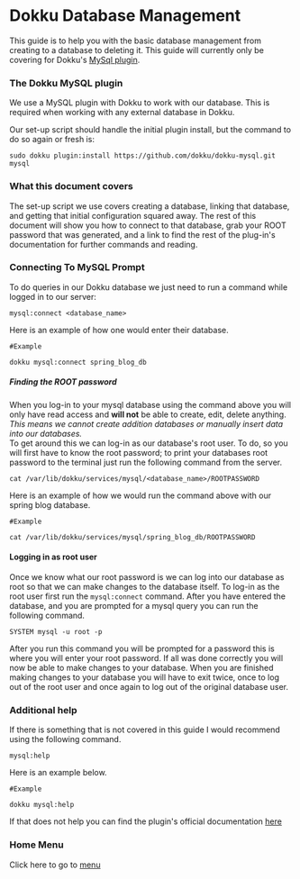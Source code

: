 # Dokku Database Management
This guide is to help you with the basic database management from creating to a database to deleting it. This guide will currently only be covering for Dokku's [MySql plugin](https://github.com/dokku/dokku-mysql).
### The Dokku MySQL plugin
We use a MySQL plugin with Dokku to work with our database. This is required when working with any external database in Dokku. 

Our set-up script should handle the initial plugin install, but the command to do so again or fresh is:
```
sudo dokku plugin:install https://github.com/dokku/dokku-mysql.git mysql
```

### What this document covers

The set-up script we use covers creating a database, linking that database, and getting that initial configuration squared away. The rest of this document will show you how to connect to that database, grab your ROOT password that was generated, and a link to find the rest of the plug-in's documentation for further commands and reading.

### Connecting To MySQL Prompt
To do queries in our Dokku database we just need to run a command while logged in to our server:
```
mysql:connect <database_name>
```
Here is an example of how one would enter their database.
```
#Example

dokku mysql:connect spring_blog_db
```
##### Finding the ROOT password 
When you log-in to your mysql database using the command above you will only have read access and **will not** be able to create, edit, delete anything.
<br />
*This means we cannot create addition databases or manually insert data into our databases.*
<br />
To get around this we can log-in as our database's root user. To do, so you will first have to know the root password; to print your databases root password to the terminal just run the following command from the server.
```
cat /var/lib/dokku/services/mysql/<database_name>/ROOTPASSWORD
```
Here is an example of how we would run the command above with our spring blog database.
```
#Example

cat /var/lib/dokku/services/mysql/spring_blog_db/ROOTPASSWORD
```
#### Logging in as root user
Once we know what our root password is we can log into our database as root so that we can make changes to the database itself. To log-in as the root user first run the `mysql:connect` command. After you have entered the database, and you are prompted for a mysql query you can run the following command.
```
SYSTEM mysql -u root -p
```
After you run this command you will be prompted for a password this is where you will enter your root password. If all was done correctly you will now be able to make changes to your database. When you are finished making changes to your database you will have to exit twice, once to log out of the root user and once again to log out of the original database user. 
### Additional help
If there is something that is not covered in this guide I would recommend using the following command.
```
mysql:help
```
Here is an example below.
```
#Example

dokku mysql:help
```
If that does not help you can find the plugin's official documentation [here](https://github.com/dokku/dokku-mysql#readme)

### Home Menu
Click here to go to [menu](https://github.com/gocodeup/dokku-deployment-guide)
